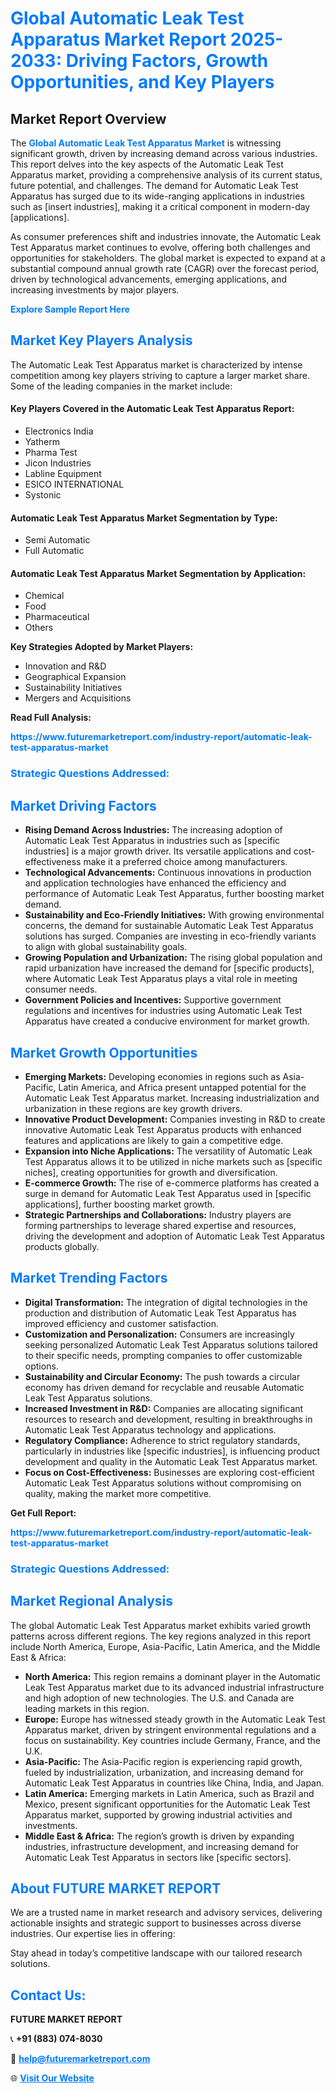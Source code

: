 <h1 style="color: #007BFF;">Global Automatic Leak Test Apparatus Market Report 2025-2033: Driving Factors, Growth Opportunities, and Key Players</h1>

<section id="overview">
<h2>Market Report Overview</h2>
<p>The <a href="https://www.futuremarketreport.com/industry-report/automatic-leak-test-apparatus-market" style="color: #007BFF; text-decoration: none;"><strong>Global Automatic Leak Test Apparatus Market</strong></a> is witnessing significant growth, driven by increasing demand across various industries. This report delves into the key aspects of the Automatic Leak Test Apparatus market, providing a comprehensive analysis of its current status, future potential, and challenges. The demand for Automatic Leak Test Apparatus has surged due to its wide-ranging applications in industries such as [insert industries], making it a critical component in modern-day [applications].</p>
<p>As consumer preferences shift and industries innovate, the Automatic Leak Test Apparatus market continues to evolve, offering both challenges and opportunities for stakeholders. The global market is expected to expand at a substantial compound annual growth rate (CAGR) over the forecast period, driven by technological advancements, emerging applications, and increasing investments by major players.</p>
</section>

<section id="overview">
<p><a href="https://www.futuremarketreport.com/request-sample/reportId=25953" style="color: #007BFF; text-decoration: none;"><strong>Explore Sample Report Here</strong></a></p>
</section>

<section id="key-players">
<h2 style="color: #007BFF;">Market Key Players Analysis</h2>
<p>The Automatic Leak Test Apparatus market is characterized by intense competition among key players striving to capture a larger market share. Some of the leading companies in the market include:</p>
<h4>Key Players Covered in the Automatic Leak Test Apparatus Report:</h4>
<ul><li>Electronics India</li><li>Yatherm</li><li>Pharma Test</li><li>Jicon Industries</li><li>Labline Equipment</li><li>ESICO INTERNATIONAL</li><li>Systonic</li></ul>
<h4>Automatic Leak Test Apparatus Market Segmentation by Type:</h4>
<ul><li>Semi Automatic</li><li>Full Automatic</li></ul>

<h4>Automatic Leak Test Apparatus Market Segmentation by Application:</h4>
<ul><li>Chemical</li><li>Food</li><li>Pharmaceutical</li><li>Others</li></ul>
<p><strong>Key Strategies Adopted by Market Players:</strong></p>
<ul>
<li>Innovation and R&D</li>
<li>Geographical Expansion</li>
<li>Sustainability Initiatives</li>
<li>Mergers and Acquisitions</li>
</ul>
</section>

<section>
<p><strong>Read Full Analysis: </strong></p><a href="https://www.futuremarketreport.com/industry-report/automatic-leak-test-apparatus-market" style="color: #007BFF; text-decoration: none;"><strong>https://www.futuremarketreport.com/industry-report/automatic-leak-test-apparatus-market</strong></a>
<h3 style="color: #007BFF;">Strategic Questions Addressed:</h3>
</section>

<section id="driving-factors">
<h2 style="color: #007BFF;">Market Driving Factors</h2>
<ul>
<li><strong>Rising Demand Across Industries:</strong> The increasing adoption of Automatic Leak Test Apparatus in industries such as [specific industries] is a major growth driver. Its versatile applications and cost-effectiveness make it a preferred choice among manufacturers.</li>
<li><strong>Technological Advancements:</strong> Continuous innovations in production and application technologies have enhanced the efficiency and performance of Automatic Leak Test Apparatus, further boosting market demand.</li>
<li><strong>Sustainability and Eco-Friendly Initiatives:</strong> With growing environmental concerns, the demand for sustainable Automatic Leak Test Apparatus solutions has surged. Companies are investing in eco-friendly variants to align with global sustainability goals.</li>
<li><strong>Growing Population and Urbanization:</strong> The rising global population and rapid urbanization have increased the demand for [specific products], where Automatic Leak Test Apparatus plays a vital role in meeting consumer needs.</li>
<li><strong>Government Policies and Incentives:</strong> Supportive government regulations and incentives for industries using Automatic Leak Test Apparatus have created a conducive environment for market growth.</li>
</ul>
</section>

<section id="growth-opportunities">
<h2 style="color: #007BFF;">Market Growth Opportunities</h2>
<ul>
<li><strong>Emerging Markets:</strong> Developing economies in regions such as Asia-Pacific, Latin America, and Africa present untapped potential for the Automatic Leak Test Apparatus market. Increasing industrialization and urbanization in these regions are key growth drivers.</li>
<li><strong>Innovative Product Development:</strong> Companies investing in R&D to create innovative Automatic Leak Test Apparatus products with enhanced features and applications are likely to gain a competitive edge.</li>
<li><strong>Expansion into Niche Applications:</strong> The versatility of Automatic Leak Test Apparatus allows it to be utilized in niche markets such as [specific niches], creating opportunities for growth and diversification.</li>
<li><strong>E-commerce Growth:</strong> The rise of e-commerce platforms has created a surge in demand for Automatic Leak Test Apparatus used in [specific applications], further boosting market growth.</li>
<li><strong>Strategic Partnerships and Collaborations:</strong> Industry players are forming partnerships to leverage shared expertise and resources, driving the development and adoption of Automatic Leak Test Apparatus products globally.</li>
</ul>
</section>

<section id="trending-factors">
<h2 style="color: #007BFF;">Market Trending Factors</h2>
<ul>
<li><strong>Digital Transformation:</strong> The integration of digital technologies in the production and distribution of Automatic Leak Test Apparatus has improved efficiency and customer satisfaction.</li>
<li><strong>Customization and Personalization:</strong> Consumers are increasingly seeking personalized Automatic Leak Test Apparatus solutions tailored to their specific needs, prompting companies to offer customizable options.</li>
<li><strong>Sustainability and Circular Economy:</strong> The push towards a circular economy has driven demand for recyclable and reusable Automatic Leak Test Apparatus solutions.</li>
<li><strong>Increased Investment in R&D:</strong> Companies are allocating significant resources to research and development, resulting in breakthroughs in Automatic Leak Test Apparatus technology and applications.</li>
<li><strong>Regulatory Compliance:</strong> Adherence to strict regulatory standards, particularly in industries like [specific industries], is influencing product development and quality in the Automatic Leak Test Apparatus market.</li>
<li><strong>Focus on Cost-Effectiveness:</strong> Businesses are exploring cost-efficient Automatic Leak Test Apparatus solutions without compromising on quality, making the market more competitive.</li>
</ul>
</section>

<section>
<p><strong>Get Full Report: </strong></p><a href="https://www.futuremarketreport.com/industry-report/automatic-leak-test-apparatus-market" style="color: #007BFF; text-decoration: none;"><strong>https://www.futuremarketreport.com/industry-report/automatic-leak-test-apparatus-market</strong></a>
<h3 style="color: #007BFF;">Strategic Questions Addressed:</h3>
</section>


<section id="regional-analysis">
<h2 style="color: #007BFF;">Market Regional Analysis</h2>
<p>The global Automatic Leak Test Apparatus market exhibits varied growth patterns across different regions. The key regions analyzed in this report include North America, Europe, Asia-Pacific, Latin America, and the Middle East & Africa:</p>
<ul>
<li><strong>North America:</strong> This region remains a dominant player in the Automatic Leak Test Apparatus market due to its advanced industrial infrastructure and high adoption of new technologies. The U.S. and Canada are leading markets in this region.</li>
<li><strong>Europe:</strong> Europe has witnessed steady growth in the Automatic Leak Test Apparatus market, driven by stringent environmental regulations and a focus on sustainability. Key countries include Germany, France, and the U.K.</li>
<li><strong>Asia-Pacific:</strong> The Asia-Pacific region is experiencing rapid growth, fueled by industrialization, urbanization, and increasing demand for Automatic Leak Test Apparatus in countries like China, India, and Japan.</li>
<li><strong>Latin America:</strong> Emerging markets in Latin America, such as Brazil and Mexico, present significant opportunities for the Automatic Leak Test Apparatus market, supported by growing industrial activities and investments.</li>
<li><strong>Middle East & Africa:</strong> The region’s growth is driven by expanding industries, infrastructure development, and increasing demand for Automatic Leak Test Apparatus in sectors like [specific sectors].</li>
</ul>
</section>

<footer>
<h2 style="color: #007BFF;">About FUTURE MARKET REPORT</h2>
<p>We are a trusted name in market research and advisory services, delivering actionable insights and strategic support to businesses across diverse industries. Our expertise lies in offering:</p>

<p>Stay ahead in today’s competitive landscape with our tailored research solutions.</p>

<h2 style="color: #007BFF;">Contact Us:</h2>
<p><strong>FUTURE MARKET REPORT</strong></p>
<p>📞 <strong>+91 (883) 074-8030</strong></p>
<p>📧 <strong><a href="mailto:help@futuremarketreport.com" style="color: #007BFF;">help@futuremarketreport.com</a></strong></p>
<p>🌐 <strong><a href="https://www.futuremarketreport.com/" style="color: #007BFF;">Visit Our Website</a></strong></p>
</footer>